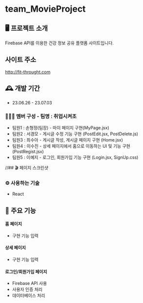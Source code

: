 # team_MovieProject

## 🖥️ 프로젝트 소개

Firebase API를 이용한 건강 정보 공유 플랫폼 사이트입니다.

## 사이트 주소

http://fit-throught.com

## 🕰️ 개발 기간

- 23.06.26 - 23.07.03

### 🧑‍🤝‍🧑 멤버 구성 - 팀명 : 취업시켜조

- 팀원1 : 손형정(팀장) - 마이 페이지 구현(MyPage.jsx)
- 팀원2 : 서경모 - 게시글 수정 기능 구현 (PostEdit.jsx, PostDelete.js)
- 팀원3 : 최수아 - 게시글 작성, 게시글 페이지 구현 (Home.jsx)
- 팀원4 : 이수진 - 상세 페이지에서 홈으로 이동하는 UI 및 기능 구현 (PostRegist.jsx)
- 팀원5 : 이예지 - 로그인, 회원가입 기능 구현 (Login.jsx, SignUp.css)

//## 🎬 페이지 스크린샷

### ⚙️ 사용하는 기술

- React

## 📌 주요 기능

#### 홈 페이지

- 구현 기능 입력

#### 상세 페이지

- 구현 기능 입력

#### 로그인/회원가입 페이지

- Firebase API 사용
- 사용자 인증 처리
- 데이터베이스 처리
